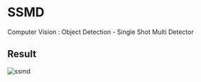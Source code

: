 # SSMD

Computer Vision : Object Detection - Single Shot Multi Detector

## Result

![ssmd](ssmd.gif "ssmd")
